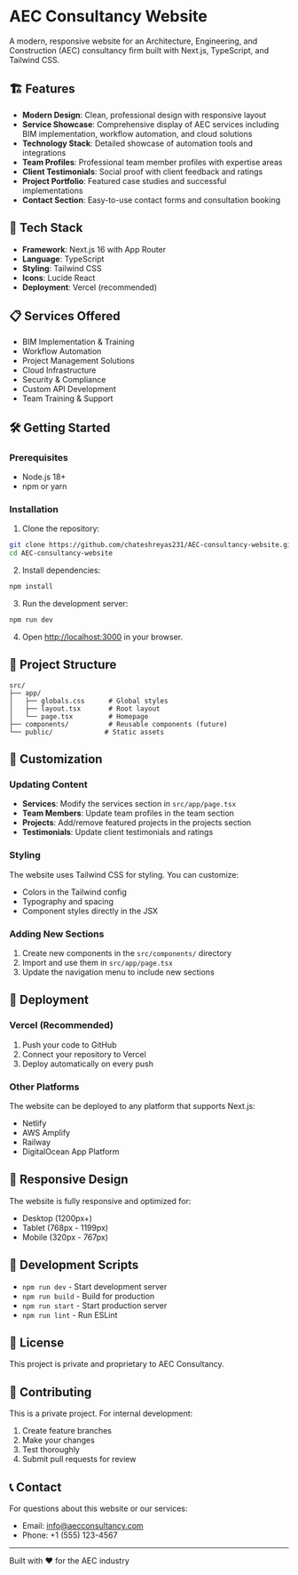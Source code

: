 # AEC Consultancy Website

A modern, responsive website for an Architecture, Engineering, and Construction (AEC) consultancy firm built with Next.js, TypeScript, and Tailwind CSS.

## 🏗️ Features

- **Modern Design**: Clean, professional design with responsive layout
- **Service Showcase**: Comprehensive display of AEC services including BIM implementation, workflow automation, and cloud solutions
- **Technology Stack**: Detailed showcase of automation tools and integrations
- **Team Profiles**: Professional team member profiles with expertise areas
- **Client Testimonials**: Social proof with client feedback and ratings
- **Project Portfolio**: Featured case studies and successful implementations
- **Contact Section**: Easy-to-use contact forms and consultation booking

## 🚀 Tech Stack

- **Framework**: Next.js 16 with App Router
- **Language**: TypeScript
- **Styling**: Tailwind CSS
- **Icons**: Lucide React
- **Deployment**: Vercel (recommended)

## 📋 Services Offered

- BIM Implementation & Training
- Workflow Automation
- Project Management Solutions
- Cloud Infrastructure
- Security & Compliance
- Custom API Development
- Team Training & Support

## 🛠️ Getting Started

### Prerequisites

- Node.js 18+ 
- npm or yarn

### Installation

1. Clone the repository:
```bash
git clone https://github.com/chateshreyas231/AEC-consultancy-website.git
cd AEC-consultancy-website
```

2. Install dependencies:
```bash
npm install
```

3. Run the development server:
```bash
npm run dev
```

4. Open [http://localhost:3000](http://localhost:3000) in your browser.

## 📁 Project Structure

```
src/
├── app/
│   ├── globals.css      # Global styles
│   ├── layout.tsx       # Root layout
│   └── page.tsx         # Homepage
├── components/          # Reusable components (future)
└── public/             # Static assets
```

## 🎨 Customization

### Updating Content

- **Services**: Modify the services section in `src/app/page.tsx`
- **Team Members**: Update team profiles in the team section
- **Projects**: Add/remove featured projects in the projects section
- **Testimonials**: Update client testimonials and ratings

### Styling

The website uses Tailwind CSS for styling. You can customize:
- Colors in the Tailwind config
- Typography and spacing
- Component styles directly in the JSX

### Adding New Sections

1. Create new components in the `src/components/` directory
2. Import and use them in `src/app/page.tsx`
3. Update the navigation menu to include new sections

## 🚀 Deployment

### Vercel (Recommended)

1. Push your code to GitHub
2. Connect your repository to Vercel
3. Deploy automatically on every push

### Other Platforms

The website can be deployed to any platform that supports Next.js:
- Netlify
- AWS Amplify
- Railway
- DigitalOcean App Platform

## 📱 Responsive Design

The website is fully responsive and optimized for:
- Desktop (1200px+)
- Tablet (768px - 1199px)
- Mobile (320px - 767px)

## 🔧 Development Scripts

- `npm run dev` - Start development server
- `npm run build` - Build for production
- `npm run start` - Start production server
- `npm run lint` - Run ESLint

## 📄 License

This project is private and proprietary to AEC Consultancy.

## 🤝 Contributing

This is a private project. For internal development:
1. Create feature branches
2. Make your changes
3. Test thoroughly
4. Submit pull requests for review

## 📞 Contact

For questions about this website or our services:
- Email: info@aecconsultancy.com
- Phone: +1 (555) 123-4567

---

Built with ❤️ for the AEC industry